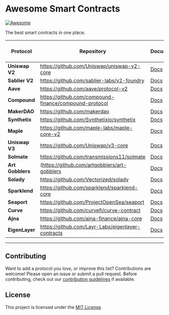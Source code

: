 # Awesome Smart Contracts

[![Awesome](https://awesome.re/badge.svg)](https://awesome.re)

The best smart contracts in one place. 

| Protocol       | Repository                                                              | Documentation                                                              | The Bytecode Episode |
|----------------|-------------------------------------------------------------------------|----------------------------------------------------------------------------|----------------------|
| **Uniswap V2** | https://github.com/Uniswap/uniswap-v2-core                    | [Docs](https://docs.uniswap.org/)                                           | N/A                  |
| **Sablier V2** | https://github.com/sablier-labs/v2-foundry                    | [Docs](https://docs.sablier.com)                                            | [Youtube](https://www.youtube.com/watch?v=Mh0akz5ybZ8&t=11s&ab_channel=shafu)                  |
| **Aave**       | https://github.com/aave/protocol-v2                           | [Docs](https://docs.aave.com/)                                              | N/A                  |
| **Compound**   | https://github.com/compound-finance/compound-protocol         | [Docs](https://compound.finance/docs)                                       | N/A                  |
| **MakerDAO**   | https://github.com/makerdao                                  | [Docs](https://docs.makerdao.com/)                                          | N/A                  |
| **Synthetix**  | https://github.com/Synthetixio/synthetix                      | [Docs](https://docs.synthetix.io/)                                          | N/A                  |
| **Maple**      | https://github.com/maple-labs/maple-core-v2                   | [Docs](https://docs.maple.finance/)                                         | [Youtube](https://www.youtube.com/watch?v=nG_QTMGVL3U&t=2358s&ab_channel=shafu)                  |
| **Uniswap V3** | https://github.com/Uniswap/v3-core                            | [Docs](https://docs.uniswap.org/protocol/V3/introduction)                   | N/A                  |
| **Solmate**    | https://github.com/transmissions11/solmate                    | [Docs](https://github.com/transmissions11/solmate#readme)                   | N/A                  |
| **Art Gobblers**|(https://github.com/artgobblers/art-gobblers                  | [Docs](https://www.paradigm.xyz/2022/09/art-gobblers)                       | N/A                  |
| **Solady**     | https://github.com/Vectorized/solady                          | [Docs](https://github.com/Vectorized/solady#readme)                         | N/A                  |
| **Sparklend**  | https://github.com/sparklend/sparklend-core                   | [Docs](https://docs.sparklend.com/)                                         | N/A                  |
| **Seaport**    | https://github.com/ProjectOpenSea/seaport                     | [Docs](https://docs.opensea.io/v2.0/reference/seaport-overview)             | [Youtube](https://www.youtube.com/watch?v=mvRrRV_eNLQ&ab_channel=shafu)                  |
| **Curve**      | https://github.com/curvefi/curve-contract                     | [Docs](https://docs.curve.fi/)                                              | N/A                  |
| **Ajna**       | https://github.com/ajna-finance/ajna-core                     | [Docs](https://docs.ajna.finance/)                                           | N/A                  |
| **EigenLayer** | https://github.com/Layr-Labs/eigenlayer-contracts             | [Docs](https://docs.eigenlayer.xyz)                                          | N/A                  |

---

## Contributing

Want to add a protocol you love, or improve this list? Contributions are welcome! Please open an issue or submit a pull request. Before contributing, check out our [contribution guidelines](CONTRIBUTING.md) if available.

## License

This project is licensed under the [MIT License](LICENSE).